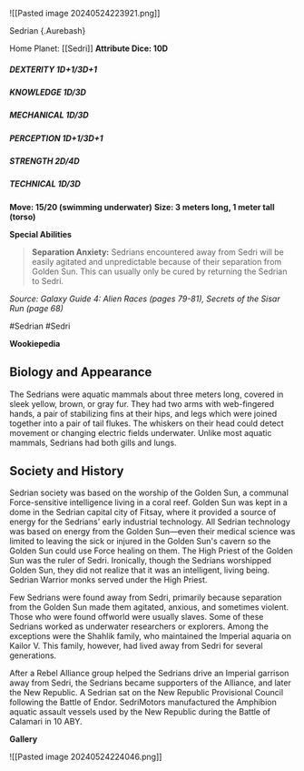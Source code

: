 ![[Pasted image 20240524223921.png]]

Sedrian {.Aurebash}

Home Planet: [[Sedri]]
**Attribute Dice: 10D**
##### DEXTERITY 1D+1/3D+1
##### KNOWLEDGE 1D/3D
##### MECHANICAL 1D/3D
##### PERCEPTION 1D+1/3D+1
##### STRENGTH 2D/4D
##### TECHNICAL 1D/3D
**Move: 15/20 (swimming underwater)**
**Size: 3 meters long, 1 meter tall (torso)**

**Special Abilities**
> **Separation Anxiety:** Sedrians encountered away from Sedri will be easily agitated and unpredictable because of their separation from Golden Sun. This can usually only be cured by returning the Sedrian to Sedri.


*Source: Galaxy Guide 4: Alien Races (pages 79-81), Secrets of the Sisar Run (page 68)*

#Sedrian #Sedri

**Wookiepedia**

## Biology and Appearance

The Sedrians were aquatic mammals about three meters long, covered in sleek yellow, brown, or gray fur. They had two arms with web-fingered hands, a pair of stabilizing fins at their hips, and legs which were joined together into a pair of tail flukes. The whiskers on their head could detect movement or changing electric fields underwater. Unlike most aquatic mammals, Sedrians had both gills and lungs.

## Society and History

Sedrian society was based on the worship of the Golden Sun, a communal Force-sensitive intelligence living in a coral reef. Golden Sun was kept in a dome in the Sedrian capital city of Fitsay, where it provided a source of energy for the Sedrians' early industrial technology. All Sedrian technology was based on energy from the Golden Sun—even their medical science was limited to leaving the sick or injured in the Golden Sun's cavern so the Golden Sun could use Force healing on them. The High Priest of the Golden Sun was the ruler of Sedri. Ironically, though the Sedrians worshipped Golden Sun, they did not realize that it was an intelligent, living being. Sedrian Warrior monks served under the High Priest.

Few Sedrians were found away from Sedri, primarily because separation from the Golden Sun made them agitated, anxious, and sometimes violent. Those who were found offworld were usually slaves. Some of these Sedrians worked as underwater researchers or explorers. Among the exceptions were the Shahlik family, who maintained the Imperial aquaria on Kailor V. This family, however, had lived away from Sedri for several generations.

After a Rebel Alliance group helped the Sedrians drive an Imperial garrison away from Sedri, the Sedrians became supporters of the Alliance, and later the New Republic. A Sedrian sat on the New Republic Provisional Council following the Battle of Endor. SedriMotors manufactured the Amphibion aquatic assault vessels used by the New Republic during the Battle of Calamari in 10 ABY.

**Gallery**

![[Pasted image 20240524224046.png]]